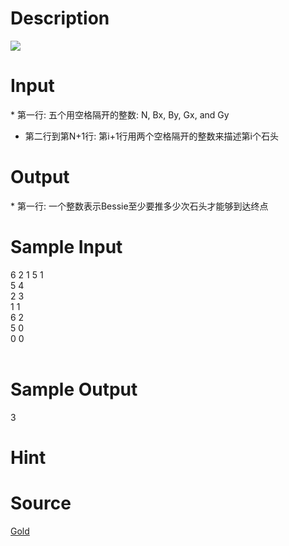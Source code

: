 
# Description

<div class="content"><img border="0" src="source/bzoj/1781/img/aHR0cHM6Ly9seWRzeS5jb20vSnVkZ2VPbmxpbmUvaW1hZ2VzLzE3ODEuanBn.jpg"/> </div>

# Input

<div class="content">* 第一行: 五个用空格隔开的整数: N, Bx, By, Gx, and Gy

* 第二行到第N+1行: 第i+1行用两个空格隔开的整数来描述第i个石头

</div>

# Output

<div class="content">* 第一行: 一个整数表示Bessie至少要推多少次石头才能够到达终点
</div>

# Sample Input

<div class="content"><span class="sampledata">6 2 1 5 1<br/>
5 4<br/>
2 3<br/>
1 1<br/>
6 2<br/>
5 0<br/>
0 0<br/>
<br/>
</span></div>

# Sample Output

<div class="content"><span class="sampledata">3<br/>
</span></div>

# Hint

<div class="content"><p></p></div>

# Source

<div class="content"><p><a href="problemset.php?search=Gold">Gold</a></p></div>

